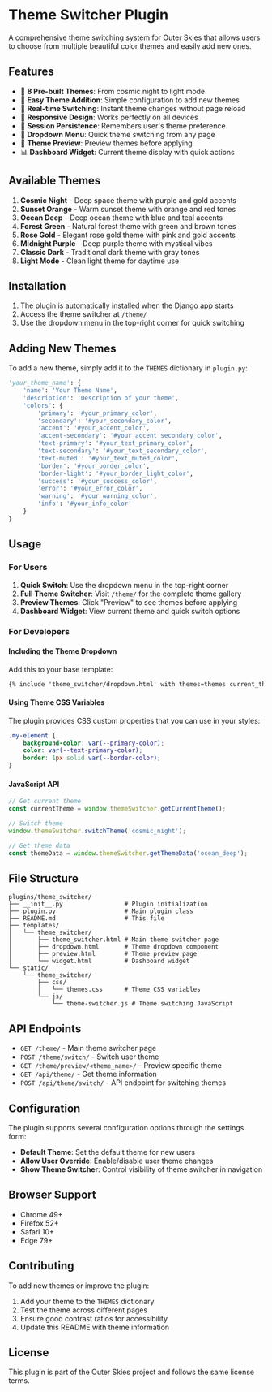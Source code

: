 # Theme Switcher Plugin

A comprehensive theme switching system for Outer Skies that allows users to choose from multiple beautiful color themes and easily add new ones.

## Features

- 🌌 **8 Pre-built Themes**: From cosmic night to light mode
- 🎨 **Easy Theme Addition**: Simple configuration to add new themes
- 🔄 **Real-time Switching**: Instant theme changes without page reload
- 📱 **Responsive Design**: Works perfectly on all devices
- 💾 **Session Persistence**: Remembers user's theme preference
- 🎯 **Dropdown Menu**: Quick theme switching from any page
- 👀 **Theme Preview**: Preview themes before applying
- 📊 **Dashboard Widget**: Current theme display with quick actions

## Available Themes

1. **Cosmic Night** - Deep space theme with purple and gold accents
2. **Sunset Orange** - Warm sunset theme with orange and red tones
3. **Ocean Deep** - Deep ocean theme with blue and teal accents
4. **Forest Green** - Natural forest theme with green and brown tones
5. **Rose Gold** - Elegant rose gold theme with pink and gold accents
6. **Midnight Purple** - Deep purple theme with mystical vibes
7. **Classic Dark** - Traditional dark theme with gray tones
8. **Light Mode** - Clean light theme for daytime use

## Installation

1. The plugin is automatically installed when the Django app starts
2. Access the theme switcher at `/theme/`
3. Use the dropdown menu in the top-right corner for quick switching

## Adding New Themes

To add a new theme, simply add it to the `THEMES` dictionary in `plugin.py`:

```python
'your_theme_name': {
    'name': 'Your Theme Name',
    'description': 'Description of your theme',
    'colors': {
        'primary': '#your_primary_color',
        'secondary': '#your_secondary_color',
        'accent': '#your_accent_color',
        'accent-secondary': '#your_accent_secondary_color',
        'text-primary': '#your_text_primary_color',
        'text-secondary': '#your_text_secondary_color',
        'text-muted': '#your_text_muted_color',
        'border': '#your_border_color',
        'border-light': '#your_border_light_color',
        'success': '#your_success_color',
        'error': '#your_error_color',
        'warning': '#your_warning_color',
        'info': '#your_info_color'
    }
}
```

## Usage

### For Users

1. **Quick Switch**: Use the dropdown menu in the top-right corner
2. **Full Theme Switcher**: Visit `/theme/` for the complete theme gallery
3. **Preview Themes**: Click "Preview" to see themes before applying
4. **Dashboard Widget**: View current theme and quick switch options

### For Developers

#### Including the Theme Dropdown

Add this to your base template:

```html
{% include 'theme_switcher/dropdown.html' with themes=themes current_theme=current_theme %}
```

#### Using Theme CSS Variables

The plugin provides CSS custom properties that you can use in your styles:

```css
.my-element {
    background-color: var(--primary-color);
    color: var(--text-primary-color);
    border: 1px solid var(--border-color);
}
```

#### JavaScript API

```javascript
// Get current theme
const currentTheme = window.themeSwitcher.getCurrentTheme();

// Switch theme
window.themeSwitcher.switchTheme('cosmic_night');

// Get theme data
const themeData = window.themeSwitcher.getThemeData('ocean_deep');
```

## File Structure

```
plugins/theme_switcher/
├── __init__.py                 # Plugin initialization
├── plugin.py                   # Main plugin class
├── README.md                   # This file
├── templates/
│   └── theme_switcher/
│       ├── theme_switcher.html # Main theme switcher page
│       ├── dropdown.html       # Theme dropdown component
│       ├── preview.html        # Theme preview page
│       └── widget.html         # Dashboard widget
└── static/
    └── theme_switcher/
        ├── css/
        │   └── themes.css      # Theme CSS variables
        └── js/
            └── theme-switcher.js # Theme switching JavaScript
```

## API Endpoints

- `GET /theme/` - Main theme switcher page
- `POST /theme/switch/` - Switch user theme
- `GET /theme/preview/<theme_name>/` - Preview specific theme
- `GET /api/theme/` - Get theme information
- `POST /api/theme/switch/` - API endpoint for switching themes

## Configuration

The plugin supports several configuration options through the settings form:

- **Default Theme**: Set the default theme for new users
- **Allow User Override**: Enable/disable user theme changes
- **Show Theme Switcher**: Control visibility of theme switcher in navigation

## Browser Support

- Chrome 49+
- Firefox 52+
- Safari 10+
- Edge 79+

## Contributing

To add new themes or improve the plugin:

1. Add your theme to the `THEMES` dictionary
2. Test the theme across different pages
3. Ensure good contrast ratios for accessibility
4. Update this README with theme information

## License

This plugin is part of the Outer Skies project and follows the same license terms. 